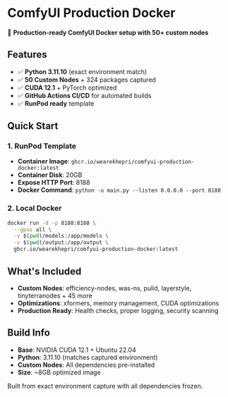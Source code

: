 # ComfyUI Production Docker

🚀 **Production-ready ComfyUI Docker setup with 50+ custom nodes**

## Features
- ✅ **Python 3.11.10** (exact environment match)
- ✅ **50 Custom Nodes** + 324 packages captured
- ✅ **CUDA 12.1** + PyTorch optimized
- ✅ **GitHub Actions CI/CD** for automated builds
- ✅ **RunPod ready** template

## Quick Start

### 1. RunPod Template
- **Container Image**: `ghcr.io/wearekhepri/comfyui-production-docker:latest`
- **Container Disk**: 20GB
- **Expose HTTP Port**: 8188
- **Docker Command**: `python -u main.py --listen 0.0.0.0 --port 8188`

### 2. Local Docker
```bash
docker run -d -p 8188:8188 \
  --gpus all \
  -v $(pwd)/models:/app/models \
  -v $(pwd)/output:/app/output \
  ghcr.io/wearekhepri/comfyui-production-docker:latest
```

## What's Included
- **Custom Nodes**: efficiency-nodes, was-ns, pulid, layerstyle, tinyterranodes + 45 more
- **Optimizations**: xformers, memory management, CUDA optimizations
- **Production Ready**: Health checks, proper logging, security scanning

## Build Info
- **Base**: NVIDIA CUDA 12.1 + Ubuntu 22.04
- **Python**: 3.11.10 (matches captured environment)
- **Custom Nodes**: All dependencies pre-installed
- **Size**: ~8GB optimized image

Built from exact environment capture with all dependencies frozen.
